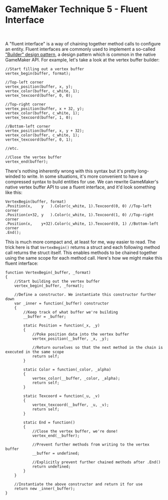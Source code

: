 # GameMaker Technique 5 - Fluent Interface

&nbsp;

A "fluent interface" is a way of chaining together method calls to configure an entity. Fluent interfaces are commonly used to implement a so-called ["Builder" design pattern](https://en.wikipedia.org/wiki/Builder_pattern), a design pattern which is common in the native GameMaker API. For example, let's take a look at the vertex buffer builder:

```gml
//Start filling out a vertex buffer
vertex_begin(buffer, format);

//Top-left corner
vertex_position(buffer, x, y);
vertex_color(buffer, c_white, 1);
vertex_texcoord(buffer, 0, 0);

//Top-right corner
vertex_position(buffer, x + 32, y);
vertex_color(buffer, c_white, 1);
vertex_texcoord(buffer, 1, 0);

//Bottom-left corner
vertex_position(buffer, x, y + 32);
vertex_color(buffer, c_white, 1);
vertex_texcoord(buffer, 0, 1);

//etc.

//Close the vertex buffer
vertex_end(buffer);
```

There's nothing inherently wrong with this syntax but it's pretty long-winded to write. In some situations, it's more convenient to have a compressed syntax to build entities for use. We can rewrite GameMaker's native vertex buffer API to use a fluent interface, and it'd look something like this:

```gml
VertexBegin(buffer, format)
.Position(x,    y   ).Color(c_white, 1).Texcoord(0, 0) //Top-left corner
.Position(x+32, y   ).Color(c_white, 1).Texcoord(1, 0) //Top-right corner
.Position(x,    y+32).Color(c_white, 1).Texcoord(0, 1) //Bottom-left corner
.End();
```

This is much more compact and, at least for me, way easier to read. The trick here is that `VertexBegin()` returns a struct and each following method call returns the struct itself. This enables methods to be chained together using the same scope for each method call. Here's how we might make this fluent interface:

```
function VertexBegin(_buffer, _format)
{
    //Start building out the vertex buffer
    vertex_begin(_buffer, _format);
    
    //Define a constructor. We instantiate this constructor further down
    var _inner = function(_buffer) constructor
    {
        //Keep track of what buffer we're building
        __buffer = _buffer;
        
        static Position = function(_x, _y)
        {
            //Poke position data into the vertex buffer
            vertex_position(__buffer, _x, _y);
            
            //Return ourselves so that the next method in the chain is executed in the same scope
            return self;
        }
        
        static Color = function(_color, _alpha)
        {
            vertex_color(__buffer, _color, _alpha);
            return self;
        }
        
        static Texcoord = function(_u, _v)
        {
            vertex_texcoord(__buffer, _u, _v);
            return self;
        }
        
        static End = function()
        {
            //Close the vertex buffer, we're done!
            vertex_end(__buffer);
            
            //Prevent further methods from writing to the vertex buffer
            __buffer = undefined;
            
            //Explicitly prevent further chained methods after .End()
            return undefined;
        }
    }
    
    //Instantiate the above constructor and return it for use
    return new _inner(_buffer);
}
```
